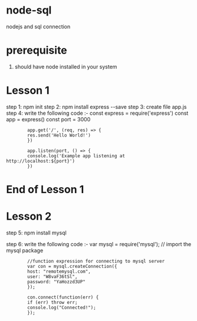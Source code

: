 # node-sql
nodejs and sql connection 

# prerequisite
1. should have node installed in your system

# Lesson 1
step  1: npm init
step  2: npm install express --save
step  3: create file app.js
step  4: write the following code :-
            const express = require('express')
            const app = express()
            const port = 3000

            app.get('/', (req, res) => {
            res.send('Hello World!')
            })

            app.listen(port, () => {
            console.log('Example app listening at http://localhost:${port}')
            })

# End of Lesson 1

# Lesson 2

step 5: npm install mysql

step 6: write the following code :-
            var mysql = require('mysql'); // import the mysql package

            //function expression for connecting to mysql server
            var con = mysql.createConnection({
            host: "remotemysql.com",
            user: "W8vaF36tSl",
            password: "YaHozzd3UP"
            });

            con.connect(function(err) {
            if (err) throw err;
            console.log("Connected!");
            });
